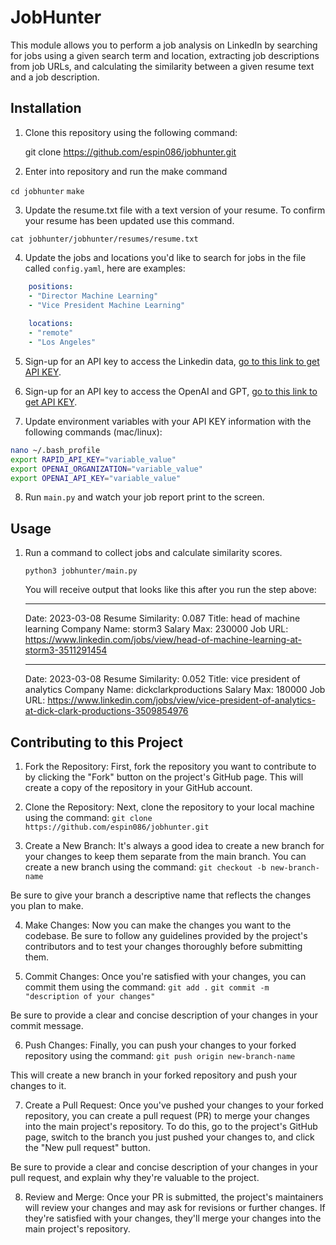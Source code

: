 # JobHunter

This module allows you to perform a job analysis on LinkedIn by searching for jobs using a given search term and location, extracting job descriptions from job URLs, and calculating the similarity between a given resume text and a job description.

## Installation

1. Clone this repository using the following command: 

    git clone https://github.com/espin086/jobhunter.git

2. Enter into repository and run the make command

`cd jobhunter`
`make`

3. Update the resume.txt file with a text version of your resume. To confirm
your resume has been updated use this command.

`cat jobhunter/jobhunter/resumes/resume.txt`

4. Update the jobs and locations you'd like to search for jobs in the file called `config.yaml`, here are examples:
```yaml
    positions:
    - "Director Machine Learning"
    - "Vice President Machine Learning"
    
    locations:
    - "remote"
    - "Los Angeles"
```
5. Sign-up for an API key to access the Linkedin data, [go to this link to get API KEY](https://rapidapi.com/jaypat87/api/linkedin-jobs-search).

6. Sign-up for an API key to access the OpenAI and GPT, [go to this link to get API KEY](https://openai.com/blog/openai-api).

7. Update environment variables with your API KEY information with the following commands (mac/linux):
```bash
nano ~/.bash_profile
export RAPID_API_KEY="variable_value"
export OPENAI_ORGANIZATION="variable_value"
export OPENAI_API_KEY="variable_value"
```
8. Run `main.py` and watch your job report print to the screen.


## Usage

1. Run a command to collect jobs and calculate similarity scores.

    `python3 jobhunter/main.py`


    You will receive output that looks like this after you run the step above:

    ------------------------------
    Date: 2023-03-08
    Resume Similarity: 0.087
    Title: head of machine learning
    Company Name: storm3
    Salary Max: 230000
    Job URL: https://www.linkedin.com/jobs/view/head-of-machine-learning-at-storm3-3511291454

    ------------------------------
    Date: 2023-03-08
    Resume Similarity: 0.052
    Title: vice president of analytics
    Company Name: dickclarkproductions
    Salary Max: 180000
    Job URL: https://www.linkedin.com/jobs/view/vice-president-of-analytics-at-dick-clark-productions-3509854976

    

## Contributing to this Project

1. Fork the Repository: First, fork the repository you want to contribute to by clicking the "Fork" button on the project's GitHub page. This will create a copy of the repository in your GitHub account.

2. Clone the Repository: Next, clone the repository to your local machine using the command:
`git clone https://github.com/espin086/jobhunter.git`

3. Create a New Branch: It's always a good idea to create a new branch for your changes to keep them separate from the main branch. You can create a new branch using the command:
`git checkout -b new-branch-name`

Be sure to give your branch a descriptive name that reflects the changes you plan to make.

4. Make Changes: Now you can make the changes you want to the codebase. Be sure to follow any guidelines provided by the project's contributors and to test your changes thoroughly before submitting them.

5. Commit Changes: Once you're satisfied with your changes, you can commit them using the command:
`git add .`
`git commit -m "description of your changes"`


Be sure to provide a clear and concise description of your changes in your commit message.

6. Push Changes: Finally, you can push your changes to your forked repository using the command:
`git push origin new-branch-name`

This will create a new branch in your forked repository and push your changes to it.

7. Create a Pull Request: Once you've pushed your changes to your forked repository, you can create a pull request (PR) to merge your changes into the main project's repository. To do this, go to the project's GitHub page, switch to the branch you just pushed your changes to, and click the "New pull request" button.

Be sure to provide a clear and concise description of your changes in your pull request, and explain why they're valuable to the project.

8. Review and Merge: Once your PR is submitted, the project's maintainers will review your changes and may ask for revisions or further changes. If they're satisfied with your changes, they'll merge your changes into the main project's repository.